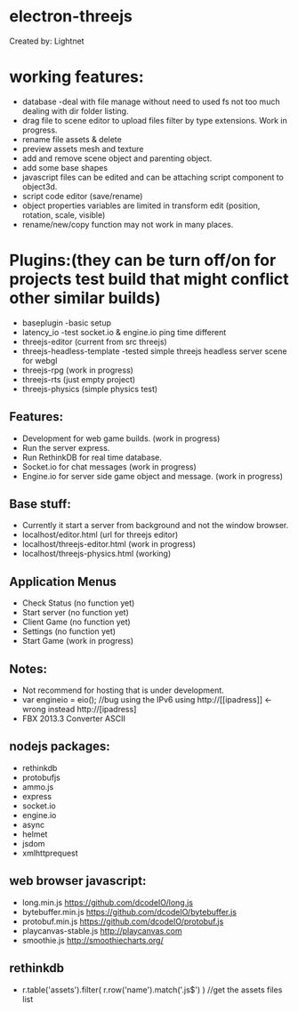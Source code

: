 # electron-threejs

 Created by: Lightnet

# working features:
 * database -deal with file manage without need to used fs not too much dealing with dir folder listing.
 * drag file to scene editor to upload files filter by type extensions. Work in progress.
 * rename file assets & delete
 * preview assets mesh and texture
 * add and remove scene object and parenting object.
 * add some base shapes
 * javascript files can be edited and can be attaching script component to object3d.
 * script code editor (save/rename)
 * object properties variables are limited in transform edit (position, rotation, scale, visible)
 * rename/new/copy function may not work in many places.

# Plugins:(they can be turn off/on for projects test build that might conflict other similar builds)
 * baseplugin -basic setup
 * latency_io -test socket.io & engine.io ping time different
 * threejs-editor (current from src threejs)
 * threejs-headless-template -tested simple threejs headless server scene for webgl
 * threejs-rpg (work in progress)
 * threejs-rts (just empty project)
 * threejs-physics (simple physics test)

## Features:
 * Development for web game builds. (work in progress)
 * Run the server express.
 * Run RethinkDB for real time database.
 * Socket.io for chat messages (work in progress)
 * Engine.io for server side game object and message. (work in progress)

## Base stuff:
 * Currently it start a server from background and not the window browser.
 * localhost/editor.html (url for threejs editor)
 * localhost/threejs-editor.html  (work in progress)
 * localhost/threejs-physics.html  (working)

## Application Menus
  * Check Status (no function yet)
  * Start server (no function yet)
  * Client Game (no function yet)
  * Settings (no function yet)
  * Start Game (work in progress)

## Notes:
  * Not recommend for hosting that is under development.
  * var engineio = eio(); //bug using the IPv6 using http://[[ipadress]] <- wrong instead http://[ipadress]
  * FBX 2013.3 Converter ASCII

## nodejs packages:
  * rethinkdb
  * protobufjs
  * ammo.js
  * express
  * socket.io
  * engine.io
  * async
  * helmet
  * jsdom
  * xmlhttprequest

## web browser javascript:
  * long.min.js https://github.com/dcodeIO/long.js
  * bytebuffer.min.js https://github.com/dcodeIO/bytebuffer.js
  * protobuf.min.js https://github.com/dcodeIO/protobuf.js
  * playcanvas-stable.js http://playcanvas.com
  * smoothie.js http://smoothiecharts.org/

## rethinkdb
 * r.table('assets').filter(  r.row('name').match('.js$')  ) //get the assets files list
